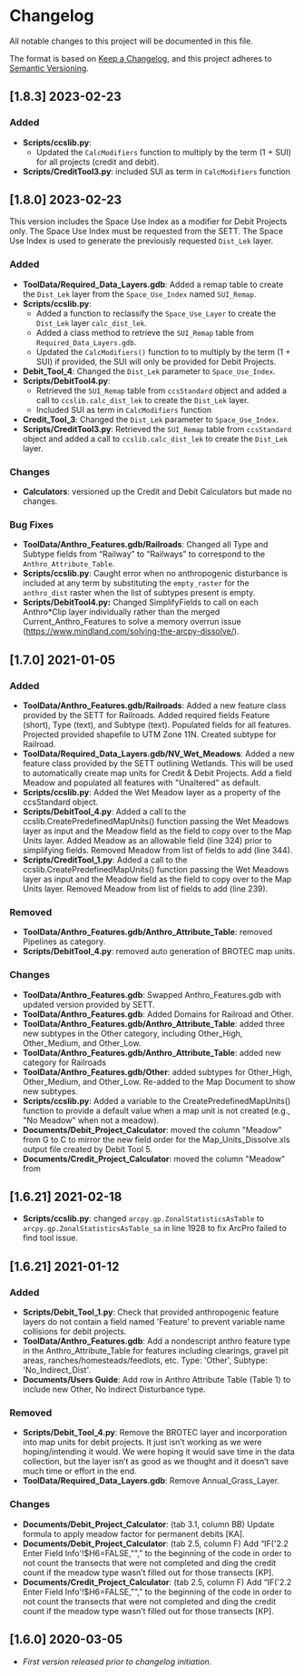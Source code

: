 # Changelog
All notable changes to this project will be documented in this file.

The format is based on [Keep a Changelog](https://keepachangelog.com/en/1.0.0/), and this project adheres to [Semantic Versioning](https://semver.org/spec/v2.0.0.html).

## [1.8.3] 2023-02-23

### Added

* **Scripts/ccslib.py**: 
  * Updated the `CalcModifiers` function to multiply by the term (1 + SUI) for all projects (credit and debit).
* **Scripts/CreditTool3.py**: included SUI as term in `CalcModifiers` function

## [1.8.0] 2023-02-23

This version includes the Space Use Index as a modifier for Debit Projects only. The Space Use Index must be requested from the SETT. The Space Use Index is used to generate the previously requested `Dist_Lek` layer.

### Added
* **ToolData/Required_Data_Layers.gdb**: Added a remap table to create the `Dist_Lek` layer from the `Space_Use_Index` named `SUI_Remap`.
* **Scripts/ccslib.py**: 
    * Added a function to reclassify the `Space_Use_Layer` to create the `Dist_Lek` layer `calc_dist_lek`. 
    * Added a class method to retrieve the `SUI_Remap` table from `Required_Data_Layers.gdb`. 
    * Updated the `CalcModifiers()` function to to multiply by the term (1 + SUI) if provided, the SUI will only be provided for Debit Projects.
* **Debit_Tool_4**: Changed the `Dist_Lek` parameter to `Space_Use_Index`.
* **Scripts/DebitTool4.py**: 
  * Retrieved the `SUI_Remap` table from `ccsStandard` object and added a call to `ccslib.calc_dist_lek` to create the `Dist_Lek` layer.
  * Included SUI as term in `CalcModifiers` function
* **Credit_Tool_3**: Changed the `Dist_Lek` parameter to `Space_Use_Index`.
* **Scripts/CreditTool3.py**: Retrieved the `SUI_Remap` table from `ccsStandard` object and added a call to `ccslib.calc_dist_lek` to create the `Dist_Lek` layer.

### Changes

* **Calculators**: versioned up the Credit and Debit Calculators but made no changes.

### Bug Fixes

* **ToolData/Anthro_Features.gdb/Railroads**: Changed all Type and Subtype fields from “Railway” to “Railways” to correspond to the `Anthro_Attribute_Table`.
* **Scripts/ccslib.py**: Caught error when no anthropogenic disturbance is included at any term by substituting the `empty_raster` for the `anthro_dist` raster when the list of subtypes present is empty.
* **Scripts/DebitTool4.py:** Changed SimplifyFields to call on each Anthro*Clip layer individually rather than the merged Current_Anthro_Features to solve a memory overrun issue (https://www.mindland.com/solving-the-arcpy-dissolve/).

## [1.7.0] 2021-01-05

### Added

* **ToolData/Anthro_Features.gdb/Railroads**: Added a new feature class provided by the SETT for Railroads. Added required fields Feature (short), Type (text), and Subtype (text). Populated fields for all features. Projected provided shapefile to UTM Zone 11N. Created subtype for Railroad. 
* **ToolData/Required_Data_Layers.gdb/NV_Wet_Meadows**: Added a new feature class provided by the SETT outlining Wetlands. This will be used to automatically create map units for Credit & Debit Projects. Add a field Meadow and populated all features with "Unaltered" as default.
* **Scripts/ccslib.py**: Added the Wet Meadow layer as a property of the ccsStandard object.
* **Scripts/DebitTool_4.py**: Added a call to the ccslib.CreatePredefinedMapUnits() function passing the Wet Meadows layer as input and the Meadow field as the field to copy over to the Map Units layer. Added Meadow as an allowable field (line 324) prior to simplifying fields. Removed Meadow from list of fields to add (line 344).
* **Scripts/CreditTool_1.py**: Added a call to the ccslib.CreatePredefinedMapUnits() function passing the Wet Meadows layer as input and the Meadow field as the field to copy over to the Map Units layer. Removed Meadow from list of fields to add (line 239).

### Removed

* **ToolData/Anthro_Features.gdb/Anthro_Attribute_Table**: removed Pipelines as category.
* **Scripts/DebitTool_4.py**: removed auto generation of BROTEC map units.

### Changes

* **ToolData/Anthro_Features.gdb**: Swapped Anthro_Features.gdb with updated version provided by SETT.
* **ToolData/Anthro_Features.gdb**: Added Domains for Railroad and Other.
* **ToolData/Anthro_Features.gdb/Anthro_Attribute_Table**: added three new subtypes in the Other category, including Other_High, Other_Medium, and Other_Low. 
* **ToolData/Anthro_Features.gdb/Anthro_Attribute_Table**: added new category for Railroads
* **ToolData/Anthro_Features.gdb/Other**: added subtypes for Other_High, Other_Medium, and Other_Low. Re-added to the Map Document to show new subtypes.
* **Scripts/ccslib.py**: Added a variable to the CreatePredefinedMapUnits() function to provide a default value when a map unit is not created (e.g., "No Meadow" when not a meadow).
* **Documents/Debit_Project_Calculator**: moved the column "Meadow" from G to C to mirror the new field order for the Map_Units_Dissolve.xls output file created by Debit Tool 5.
* **Documents/Credit_Project_Calculator**: moved the column "Meadow" from 

## [1.6.21] 2021-02-18

* **Scripts/ccslib.py**: changed `arcpy.gp.ZonalStatisticsAsTable` to `arcpy.gp.ZonalStatisticsAsTable_sa` in line 1928 to fix ArcPro failed to find tool issue.

## [1.6.21] 2021-01-12

### Added

* **Scripts/Debit_Tool_1.py**: Check that provided anthropogenic feature layers do not contain a field named 'Feature' to prevent variable name collisions for debit projects.
* **ToolData/Anthro_Features.gdb**: Add a nondescript anthro feature type in the Anthro_Attribute_Table for features including clearings, gravel pit areas, ranches/homesteads/feedlots, etc. Type: 'Other', Subtype: 'No_Indirect_Dist'.
* **Documents/Users Guide**: Add row in Anthro Attribute Table (Table 1) to include new Other, No Indirect Disturbance type.

### Removed

* **Scripts/Debit_Tool_4.py**: Remove the BROTEC layer and incorporation into map units for debit projects. It just isn’t working as we were hoping/intending it would. We were hoping it would save time in the data collection, but the layer isn’t as good as we thought and it doesn’t save much time or effort in the end.
* **ToolData/Required_Data_Layers.gdb**: Remove Annual_Grass_Layer.

### Changes

* **Documents/Debit_Project_Calculator**: (tab 3.1, column BB) Update formula to apply meadow factor for permanent debits [KA].
* **Documents/Debit_Project_Calculator**: (tab 2.5, column F) Add “IF('2.2 Enter Field Info'!$H6=FALSE,"",” to the beginning of the code in order to not count the transects that were not completed and ding the credit count if the meadow type wasn’t filled out for those transects [KP].
* **Documents/Credit_Project_Calculator**: (tab 2.5, column F) Add “IF('2.2 Enter Field Info'!$H6=FALSE,"",” to the beginning of the code in order to not count the transects that were not completed and ding the credit count if the meadow type wasn’t filled out for those transects [KP].

## [1.6.0] 2020-03-05
* *First version released prior to changelog initiation.*



